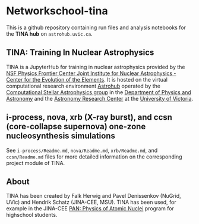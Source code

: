 # Networkschool-tina
This is a github repository containing run files and analysis notebooks for the **TINA hub** on ``astrohub.uvic.ca``.


## TINA: Training In Nuclear Astrophysics
TINA is a JupyterHub for training in nuclear astrophysics provided by the [NSF Physics Frontier Center Joint Institute for Nuclear Astrophysics - Center for the Evolution of the Elements](http://www.jinaweb.org). It is hosted on the virtual computational research environment [Astrohub](https://astrohub.uvic.ca) operated by the [Computational Stellar Astrophysics group](https://csa.phys.uvic.ca) in the [Department of Physics and Astronomy](https://www.uvic.ca/science/physics) and the [Astronomy Research Center](https://www.uvic.ca/research/centres/arc) at the [University of Victoria](https://www.uvic.ca). 

## i-process, nova, xrb (X-ray burst), and ccsn (core-collapse supernova) one-zone nucleosynthesis simulations
See ``i-process/Readme.md``, ``nova/Readme.md``, ``xrb/Readme.md``, and ``ccsn/Readme.md`` files for more detailed information on the corresponding project module of TINA.

## About
TINA has been created by Falk Herwig and Pavel Denissenkov (NuGrid, UVic) and Hendrik Schatz (JINA-CEE, MSU). TINA has been used, for example in the JINA-CEE [PAN: Physics of Atomic Nuclei](https://www.jinaweb.org/educational-outreach/physics-atomic-nuclei-pan) program for highschool students.
